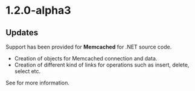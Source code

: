 # 1.2.0-alpha3

## Updates

Support has been provided for **Memcached** for .NET source code.
- Creation of objects for Memcached connection and data.
- Creation of different kind of links for operations such as insert, delete, select etc.

See for more information.
